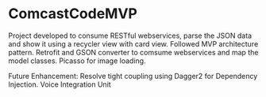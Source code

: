 # ComcastCodeMVP
Project developed to consume RESTful webservices, parse the JSON data and show it using a recycler view with card view.
Followed MVP architecture pattern.
Retrofit and GSON converter to comsume webservices and map the model classes.
Picasso for image loading.

Future Enhancement:
Resolve tight coupling using Dagger2 for Dependency Injection.
Voice Integration Unit
